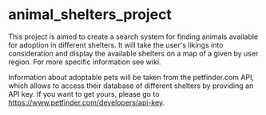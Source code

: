 # animal_shelters_project

This project is aimed to create a search system for finding animals available for adoption in different shelters. It will take the user's likings into consideration and display the available shelters on a map of a given by user region. For more specific information see wiki.

Information about adoptable pets will be taken from the petfinder.com API, which allows to access their database of different shelters by providing an API key. If you want to get yours, please go to https://www.petfinder.com/developers/api-key.
